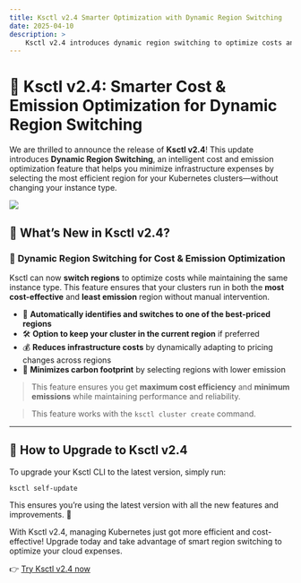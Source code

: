 ```yaml
---
title: Ksctl v2.4 Smarter Optimization with Dynamic Region Switching
date: 2025-04-10
description: >
    Ksctl v2.4 introduces dynamic region switching to optimize costs and reduce emissions based on region.
---
```


# 🚀 Ksctl v2.4: Smarter Cost & Emission Optimization for Dynamic Region Switching

We are thrilled to announce the release of **Ksctl v2.4**! This update introduces **Dynamic Region Switching**, an intelligent cost and emission optimization feature that helps you minimize infrastructure expenses by selecting the most efficient region for your Kubernetes clusters—without changing your instance type.

![](/img/blogs/ksctl-new-recommendation.png)

## 🌟 What’s New in Ksctl v2.4?

### 📌 **Dynamic Region Switching for Cost & Emission Optimization**

Ksctl can now **switch regions** to optimize costs while maintaining the same instance type. This feature ensures that your clusters run in both the **most cost-effective** and **least emission** region without manual intervention.

- 🚀 **Automatically identifies and switches to one of the best-priced regions**
- 🛠️ **Option to keep your cluster in the current region** if preferred
- 💰 **Reduces infrastructure costs** by dynamically adapting to pricing changes across regions
- 🌱 **Minimizes carbon footprint** by selecting regions with lower emission

> This feature ensures you get **maximum cost efficiency** and **minimum emissions** while maintaining performance and reliability.

> This feature works with the `ksctl cluster create` command.

---

## 🔄 How to Upgrade to Ksctl v2.4

To upgrade your Ksctl CLI to the latest version, simply run:

```shell
ksctl self-update
```

This ensures you’re using the latest version with all the new features and improvements. 🚀

With Ksctl v2.4, managing Kubernetes just got more efficient and cost-effective! Upgrade today and take advantage of smart region switching to optimize your cloud expenses.

👉 [Try Ksctl v2.4 now](/docs/getting-started/)

